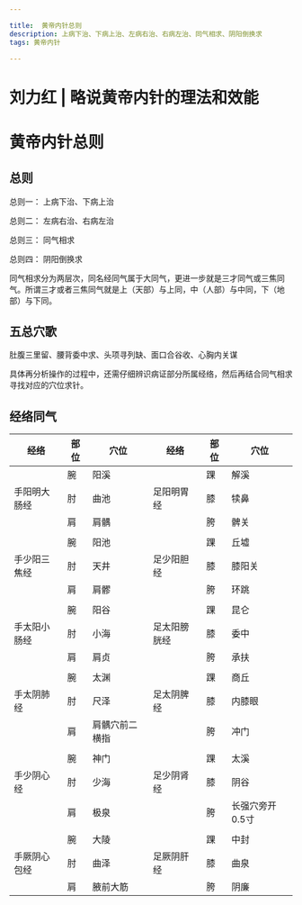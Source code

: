```yaml
---

title:  黄帝内针总则
description: 上病下治、下病上治、左病右治、右病左治、同气相求、阴阳倒换求
tags: 黄帝内针

---
```




# 刘力红 | 略说黄帝内针的理法和效能



# 黄帝内针总则





## 总则

总则一： 上病下治、下病上治

总则二： 左病右治、右病左治

总则三： 同气相求

总则四： 阴阳倒换求



同气相求分为两层次，同名经同气属于大同气，更进一步就是三才同气或三焦同气。所谓三才或者三焦同气就是上（天部）与上同，中（人部）与中同，下（地部）与下同。





## 五总穴歌

肚腹三里留、腰背委中求、头项寻列缺、面口合谷收、心胸内关谋



具体再分析操作的过程中，还需仔细辨识病证部分所属经络，然后再结合同气相求寻找对应的穴位求针。


## 经络同气



| 经络         | 部位 | 穴位           | 经络         | 部位 | 穴位            |
| ------------ | ---- | -------------- | ------------ | ---- | --------------- |
|              | 腕   | 阳溪           |              | 踝   | 解溪            |
| 手阳明大肠经 | 肘   | 曲池           | 足阳明胃经   | 膝   | 犊鼻            |
|              | 肩   | 肩髃           |              | 胯   | 髀关            |
|              |      |                |              |      |                 |
|              | 腕   | 阳池           |              | 踝   | 丘墟            |
| 手少阳三焦经 | 肘   | 天井           | 足少阳胆经   | 膝   | 膝阳关          |
|              | 肩   | 肩髎           |              | 胯   | 环跳            |
|              |      |                |              |      |                 |
|              | 腕   | 阳谷           |              | 踝   | 昆仑            |
| 手太阳小肠经 | 肘   | 小海           | 足太阳膀胱经 | 膝   | 委中            |
|              | 肩   | 肩贞           |              | 胯   | 承扶            |
|              |      |                |              |      |                 |
|              | 腕   | 太渊           |              | 踝   | 商丘            |
| 手太阴肺经   | 肘   | 尺泽           | 足太阴脾经   | 膝   | 内膝眼          |
|              | 肩   | 肩髃穴前二横指 |              | 胯   | 冲门            |
|              |      |                |              |      |                 |
|              | 腕   | 神门           |              | 踝   | 太溪            |
| 手少阴心经   | 肘   | 少海           | 足少阴肾经   | 膝   | 阴谷            |
|              | 肩   | 极泉           |              | 胯   | 长强穴旁开0.5寸 |
|              |      |                |              |      |                 |
|              | 腕   | 大陵           |              | 踝   | 中封            |
| 手厥阴心包经 | 肘   | 曲泽           | 足厥阴肝经   | 膝   | 曲泉            |
|              | 肩   | 腋前大筋       |              | 胯   | 阴廉            |



